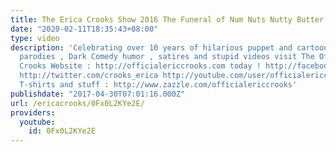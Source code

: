 ```yaml
---
title: The Erica Crooks Show 2016 The Funeral of Num Nuts Nutty Butter
date: "2020-02-11T18:35:43+08:00"
type: video
description: 'Celebrating over 10 years of hilarious puppet and cartoon animation
  parodies , Dark Comedy humor , satires and stupid videos visit The Official Erica
  Crooks Website : http://officialericcrooks.com today ! http://facebook.com/officialericcrooks
  http://twitter.com/crooks_erica http://youtube.com/user/officialericcrooks http://Instagram.com/officialericcrooks/
  T-shirts and stuff : http://www.zazzle.com/officialericcrooks'
publishdate: "2017-04-30T07:01:16.000Z"
url: /ericacrooks/0Fx0L2KYe2E/
providers:
  youtube:
    id: 0Fx0L2KYe2E
---
```

